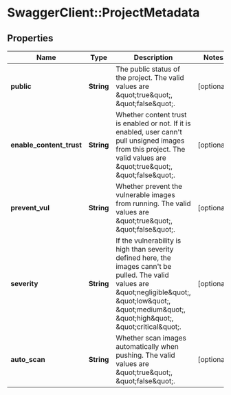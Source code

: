 # SwaggerClient::ProjectMetadata

## Properties
Name | Type | Description | Notes
------------ | ------------- | ------------- | -------------
**public** | **String** | The public status of the project. The valid values are \&quot;true\&quot;, \&quot;false\&quot;. | [optional] 
**enable_content_trust** | **String** | Whether content trust is enabled or not. If it is enabled, user cann&#39;t pull unsigned images from this project. The valid values are \&quot;true\&quot;, \&quot;false\&quot;. | [optional] 
**prevent_vul** | **String** | Whether prevent the vulnerable images from running. The valid values are \&quot;true\&quot;, \&quot;false\&quot;. | [optional] 
**severity** | **String** | If the vulnerability is high than severity defined here, the images cann&#39;t be pulled. The valid values are \&quot;negligible\&quot;, \&quot;low\&quot;, \&quot;medium\&quot;, \&quot;high\&quot;, \&quot;critical\&quot;. | [optional] 
**auto_scan** | **String** | Whether scan images automatically when pushing. The valid values are \&quot;true\&quot;, \&quot;false\&quot;. | [optional] 


